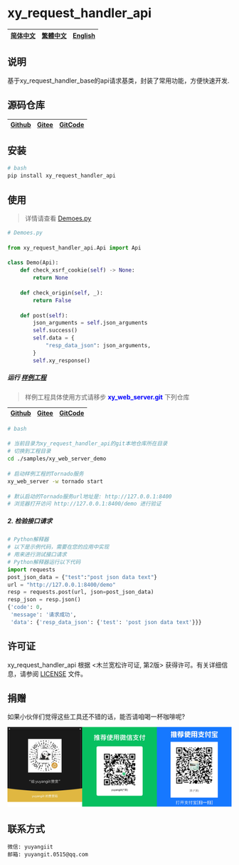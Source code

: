 <!--
 * @Author: 余洋 yuyangit.0515@qq.com
 * @Date: 2024-10-18 13:02:23
 * @LastEditors: 余洋 yuyangit.0515@qq.com
 * @LastEditTime: 2024-10-23 20:51:38
 * @FilePath: /xy_request_handler_api/README.md
 * @Description: 这是默认设置,请设置`customMade`, 打开koroFileHeader查看配置 进行设置: https://github.com/OBKoro1/koro1FileHeader/wiki/%E9%85%8D%E7%BD%AE
-->
# xy_request_handler_api

| [简体中文](./README.md)         | [繁體中文](readme/README.zh-hant.md)        |                      [English](readme/README.en.md)          |
| ----------- | -------------|---------------------------------------|

## 说明

基于xy_request_handler_base的api请求基类，封装了常用功能，方便快速开发.

## 源码仓库

| [Github](https://github.com/xy-web-service/xy_request_handler_api.git)         | [Gitee](https://gitee.com/xy-opensource/xy_request_handler_api.git)        |                      [GitCode](https://gitcode.com/xy-opensource/xy_request_handler_api.git)          |
| ----------- | -------------|---------------------------------------|

## 安装

```bash
# bash
pip install xy_request_handler_api
```

## 使用

> 详情请查看 [Demoes.py](./samples/xy_web_server_demo/source/Runner/RequestHandlerDemo/Demoes.py)
```python
# Demoes.py

from xy_request_handler_api.Api import Api

class Demo(Api):
    def check_xsrf_cookie(self) -> None:
        return None

    def check_origin(self, _):
        return False

    def post(self):
        json_arguments = self.json_arguments
        self.success()
        self.data = {
            "resp_data_json": json_arguments,
        }
        self.xy_response()

```

##### 运行 [样例工程](./samples/xy_web_server_demo)

> 样例工程具体使用方式请移步 <b style="color: blue">xy_web_server.git</b> 下列仓库

| [Github](https://github.com/xy-web-service/xy_web_server.git)         | [Gitee](https://gitee.com/xy-opensource/xy_web_server.git)        |                      [GitCode](https://gitcode.com/xy-opensource/xy_web_server.git)          |
| ----------- | -------------|---------------------------------------|

```bash
# bash

# 当前目录为xy_request_handler_api的git本地仓库所在目录
# 切换到工程目录
cd ./samples/xy_web_server_demo

# 启动样例工程的Tornado服务
xy_web_server -w tornado start

# 默认启动的Tornado服务url地址是: http://127.0.0.1:8400
# 浏览器打开访问 http://127.0.0.1:8400/demo 进行验证
```

##### 2. 检验接口请求
```python
# Python解释器
# 以下是示例代码，需要在您的应用中实现
# 用来进行测试接口请求
# Python解释器运行以下代码
import requests
post_json_data = {"test":"post json data text"}
url = "http://127.0.0.1:8400/demo"
resp = requests.post(url, json=post_json_data)
resp_json = resp.json()
{'code': 0,
 'message': '请求成功',
 'data': {'resp_data_json': {'test': 'post json data text'}}}
```


## 许可证
xy_request_handler_api 根据 <木兰宽松许可证, 第2版> 获得许可。有关详细信息，请参阅 [LICENSE](LICENSE) 文件。

## 捐赠
如果小伙伴们觉得这些工具还不错的话，能否请咱喝一杯咖啡呢?  

![pay-total](./readme/pay-total.png)


## 联系方式

```
微信: yuyangiit
邮箱: yuyangit.0515@qq.com
```